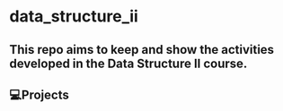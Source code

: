 # data_structure_ii
This repo aims to keep and show the activities developed in the Data Structure II course.
-----------------------------------------------------------------------------------------
## :computer:Projects
